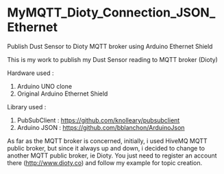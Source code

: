 # MyMQTT_Dioty_Connection_JSON_Ethernet
Publish Dust Sensor to Dioty MQTT broker using Arduino Ethernet Shield

This is my work to publish my Dust Sensor reading to MQTT broker (Dioty)

Hardware used :
1) Arduino UNO clone
2) Original Arduino Ethernet Shield

Library used :
1) PubSubClient : https://github.com/knolleary/pubsubclient
2) Arduino JSON : https://github.com/bblanchon/ArduinoJson

As far as the MQTT broker is concerned, initially, i used HiveMQ MQTT public broker, but since it always up and down, i decided to change to another MQTT public broker, ie Dioty. You just need to register an account there (http://www.dioty.co) and follow my example for topic creation.
